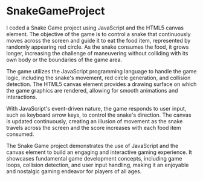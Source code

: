 # SnakeGameProject
I coded a Snake Game project using JavaScript and the HTML5 canvas element. The objective of the game is to control a snake that continuously moves across the screen and guide it to eat the food item, represented by randomly appearing red circle. As the snake consumes the food, it grows longer, increasing the challenge of maneuvering without colliding with its own body or the boundaries of the game area.

The game utilizes the JavaScript programming language to handle the game logic, including the snake's movement, red circle generation, and collision detection. The HTML5 canvas element provides a drawing surface on which the game graphics are rendered, allowing for smooth animations and interactions.

With JavaScript's event-driven nature, the game responds to user input, such as keyboard arrow keys, to control the snake's direction. The canvas is updated continuously, creating an illusion of movement as the snake travels across the screen and the score increases with each food item consumed.

The Snake Game project demonstrates the use of JavaScript and the canvas element to build an engaging and interactive gaming experience. It showcases fundamental game development concepts, including game loops, collision detection, and user input handling, making it an enjoyable and nostalgic gaming endeavor for players of all ages.
